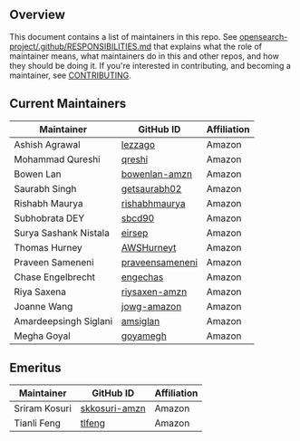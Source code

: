 ## Overview

This document contains a list of maintainers in this repo. See [opensearch-project/.github/RESPONSIBILITIES.md](https://github.com/opensearch-project/.github/blob/main/RESPONSIBILITIES.md#maintainer-responsibilities) that explains what the role of maintainer means, what maintainers do in this and other repos, and how they should be doing it. If you're interested in contributing, and becoming a maintainer, see [CONTRIBUTING](CONTRIBUTING.md).

## Current Maintainers

| Maintainer            | GitHub ID                                         | Affiliation |
|-----------------------|---------------------------------------------------|-------------|
| Ashish Agrawal        | [lezzago](https://github.com/lezzago)             | Amazon      |
| Mohammad Qureshi      | [qreshi](https://github.com/qreshi)               | Amazon      |
| Bowen Lan             | [bowenlan-amzn](https://github.com/bowenlan-amzn) | Amazon      |
| Saurabh Singh         | [getsaurabh02](https://github.com/getsaurabh02)   | Amazon      |
| Rishabh Maurya        | [rishabhmaurya](https://github.com/rishabhmaurya) | Amazon      |
| Subhobrata DEY        | [sbcd90](https://github.com/sbcd90)               | Amazon      |
| Surya Sashank Nistala | [eirsep](https://github.com/eirsep)               | Amazon      |
| Thomas Hurney         | [AWSHurneyt](https://github.com/AWSHurneyt)       | Amazon      |
| Praveen Sameneni  | [praveensameneni](https://github.com/praveensameneni) | Amazon      |
| Chase Engelbrecht     | [engechas](https://github.com/engechas)           | Amazon      |
| Riya Saxena           | [riysaxen-amzn](https://github.com/riysaxen-amzn) | Amazon      |
| Joanne Wang           | [jowg-amazon](https://github.com/jowg-amazon)     | Amazon      |
| Amardeepsingh Siglani | [amsiglan](https://github.com/amsiglan)           | Amazon      | 
| Megha Goyal           | [goyamegh](https://github.com/goyamegh)           | Amazon      | 

## Emeritus

| Maintainer        | GitHub ID                                             | Affiliation |
|-------------------|-------------------------------------------------------|-------------|
| Sriram Kosuri     | [skkosuri-amzn](https://github.com/skkosuri-amzn)     | Amazon      |
| Tianli Feng       | [tlfeng](https://github.com/tlfeng)                   | Amazon      |
